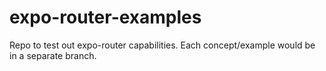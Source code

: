 # expo-router-examples

Repo to test out expo-router capabilities. Each concept/example would be in a
separate branch.
